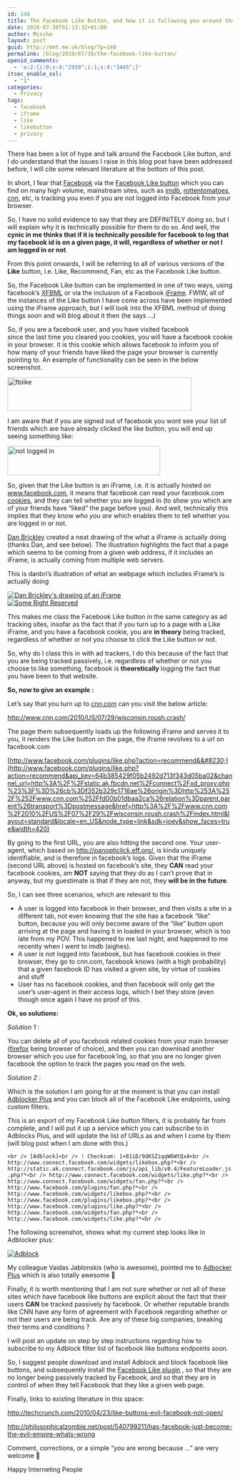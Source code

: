 ```yaml
---
id: 148
title: The Facebook Like Button, and how it is following you around the web
date: 2010-07-30T01:13:32+01:00
author: Mischa
layout: post
guid: http://mmt.me.uk/blog/?p=148
permalink: /blog/2010/07/30/the-facebook-like-button/
openid_comments:
  - 'a:2:{i:0;s:4:"2939";i:1;s:4:"3445";}'
itsec_enable_ssl:
  - "1"
categories:
  - Privacy
tags:
  - facebook
  - iframe
  - like
  - likebutton
  - privacy
---
```

There has been a lot of hype and talk around the Facebook Like button, and I do understand that the issues I raise in this blog post have been addressed before, I will cite some relevant literature at the bottom of this post. 

In short, I fear that [Facebook](http://www.facebook.com/) via the [Facebook Like button](http://developers.facebook.com/docs/reference/plugins/like) which you can find on many high volume, mainstream sites, such as [imdb](http://www.imdb.com/), [rottentomatoes](http://www.rottentomatoes.com/), [cnn](http://www.cnn.com/), etc, is tracking you even if you are not logged into Facebook from your browser.

So, I have no solid evidence to say that they are DEFINITELY doing so, but I will explain why it is technically possible for them to do so. And well, the **cynic in me thinks that if it is technically possible for facebook to log that my facebook id is on a given page, it will, regardless of whether or not I am logged in or not**.

From this point onwards, I will be referring to all of various versions of the **Like** button, i.e. Like, Recommend, Fan, etc as the Facebook Like button. 

So, the Facebook Like button can be implemented in one of two ways, using facebook&#8217;s [XFBML](http://wiki.developers.facebook.com/index.php/XFBML) or via the inclusion of a Facebook [iFrame](http://en.wikipedia.org/wiki/HTML_element#Frames). FWIW, all of the instances of the Like button I have come across have been implemented using the iFrame approach, but I will look into the XFBML method of doing things soon and will blog about it then (he says &#8230;) 

So, if you are a facebook user, and you have visited facebook  
since the last time you cleared you cookies, you will have a facebook cookie in your browser. It is this cookie which allows facebook to inform you of how many of your friends have liked the page your browser is currently pointing to. An example of functionality can be seen in the below screenshot.

[<img loading="lazy" src="https://mmt.me.uk/blog/wp-content/uploads/2010/07/max.png" alt="fblike" title="Max and Facebook Like" width="412" height="75" class="alignnone size-full wp-image-190" />](https://mmt.me.uk/blog/wp-content/uploads/2010/07/max.png)

I am aware that if you are signed out of facebook you wont see your list of friends which are have already clicked the like button, you will end up seeing something like:

[<img loading="lazy" src="https://mmt.me.uk/blog/wp-content/uploads/2010/07/max2.png" alt="not logged in" title="Facebook Like Button sans logged in" width="342" height="65" class="alignnone size-full wp-image-194" />](https://mmt.me.uk/blog/wp-content/uploads/2010/07/max2.png)

So, given that the Like button is an iFrame, i.e. it is actually hosted on www.facebook.com, it means that facebook can read your facebook.com [cookies](http://en.wikipedia.org/wiki/HTTP_cookie), and they can tell whether you are logged in (to show you which are of your friends have &#8220;liked&#8221; the page before you). And well, technically this implies that they know _who you are_ which enables them to tell whether you are logged in or not. 

[Dan Brickley](http://danbri.org/foaf.rdf#danbri) created a neat drawing of the what a iFrame is actually doing (thanks Dan, and see below). The illustration highlights the fact that a page which seems to be coming from a given web address, if it includes an iFrame, is actually coming from multiple web servers. 

This is danbri&#8217;s illustration of what an webpage which includes iFrame&#8217;s is actually doing

[![Dan Brickley's drawing of an iFrame](http://farm2.static.flickr.com/1155/4722327870_793fc37846_d.jpg)](http://www.flickr.com/photos/danbri/4722327870)  
[![Some Right Reserved](http://creativecommons.org/images/public/somerights20.gif)](http://creativecommons.org/licenses/by-nc-sa/2.0/)

This makes me class the Facebook Like button in the same category as ad tracking sites, insofar as the fact that if you turn up to a page with a Like iFrame, and you have a facebook cookie, you are **in theory** being tracked, regardless of whether or not you choose to click the Like button or not. 

So, why do I class this in with ad trackers, I do this because of the fact that you are being tracked passively, i.e. regardless of whether or not you choose to like something, facebook is **theoretically** logging the fact that you have been to that website. 

**So, now to give an example :** 

Let&#8217;s say that you turn up to [cnn.com](http://www.cnn.com/) can you visit the below article: 

<http://www.cnn.com/2010/US/07/29/wisconsin.roush.crash/>

The page them subsequently loads up the following iFrame and serves it to you, it renders the Like button on the page, the iframe revolves to a url on facebook.com

[http://www.facebook.com/plugins/like.php?action=recommend&&#8230;](http://www.facebook.com/plugins/like.php?action=recommend&api_key=64b385429f05b2492d713f343d05ba02&channel_url=http%3A%2F%2Fstatic.ak.fbcdn.net%2Fconnect%2Fxd_proxy.php%23%3F%3D%26cb%3Df352b329c1716ae%26origin%3Dhttp%253A%252F%252Fwww.cnn.com%252Ffd00b01dbaa2ca%26relation%3Dparent.parent%26transport%3Dpostmessage&href=http%3A%2F%2Fwww.cnn.com%2F2010%2FUS%2F07%2F29%2Fwisconsin.roush.crash%2Findex.html&layout=standard&locale=en_US&node_type=link&sdk=joey&show_faces=true&width=420)

By going to the first URL, you are also hitting the second one. Your user-agent, which based on <http://panopticlick.eff.org/>, is kinda uniquely identifiable, and is therefore in facebook&#8217;s logs. Given that the iFrame (second URL above) is hosted on facebook&#8217;s site, they **CAN** read your facebook cookies, am **NOT** saying that they do as I can&#8217;t prove that in anyway, but my guestimate is that if they are not, they **will be in the future**. 

So, I can see three scenarios, which are relevant to this 

  * A user is logged into facebook in their browser, and then visits a site in a different tab, not even knowing that the site has a facebook &#8220;like&#8221; button, because you will only become aware of the &#8220;like&#8221; button upon arriving at the page and having it in loaded in your browser, which is too late from my POV. This happened to me last night, and happened to me recently when I went to imdb (sighes).
  * A user is not logged into facebook, but has facebook cookies in their browser, they go to cnn.com, facebook knows (with a high probability) that a given facebook ID has visited a given site, by virtue of cookies and stuff
  * User has no facebook cookies, and then facebook will only get the user&#8217;s user-agent in their access logs, which I bet they store (even though once again I have no proof of this.

**Ok, so solutions:** 

_Solution 1 :_

You can delete all of you facebook related cookies from your main browser ([firefox](http://www.mozilla.com/en-US/firefox/personal.html) being browser of choice), and then you can download another browser which you use for facebook&#8217;ing, so that you are no longer given facebook the option to track the pages you read on the web. 

_Solution 2 :_

Which is the solution I am going for at the moment is that you can install [Adblocker Plus](http://adblockplus.org/) and you can block all of the Facebook Like endpoints, using custom filters. 

This is an export of my Facebook Like button filters, it is probably far from complete, and I will put it up a service which you can subscribe to in Adblocks Plus, and will update the list of URLs as and when I come by them (will blog post when I am done with this.) 

`<br />
[Adblock]<br />
! Checksum: 1+81iD/9dKSZiqqW6WtQxA<br />
http://www.connect.facebook.com/widgets/likebox.php?*<br />
http://static.ak.connect.facebook.com/js/api_lib/v0.4/FeatureLoader.js.php?*<br />
http://www.connect.facebook.com/widgets/like.php?*<br />
http://www.connect.facebook.com/widgets/fan.php?*<br />
http://www.facebook.com/plugins/fan.php?*<br />
http://www.facebook.com/widgets/likebox.php?*<br />
http://www.facebook.com/plugins/likebox.php?*<br />
http://www.facebook.com/plugins/like.php?*<br />
http://www.facebook.com/widgets/fan.php?*<br />
http://www.facebook.com/widgets/like.php?*<br />
` 

The following screenshot, shows what my current step looks like in Adblocker plus: 

[![Adblock](https://mmt.me.uk/blog/wp-content/uploads/2010/07/adblock.png "Adblock Facebook Like buttons")](https://mmt.me.uk/blog/wp-content/uploads/2010/07/adblock.png)

My colleague Vaidas Jablonskis (who is awesome), pointed me to [Adbocker Plus](http://adblockplus.org/) which is also totally awesome 🙂

Finally, it is worth mentioning that I am not sure whether or not all of these sites which have facebook like buttons are explicit about the fact that their users **CAN** be tracked passively by facebook. Or whether reputable brands like CNN have any form of agreement with Facebook regarding whether or not their users are being track. Are any of these big companies, breaking their terms and conditions ?

I will post an update on step by step instructions regarding how to subscribe to my Adblock filter list of facebook like buttons endpoints soon. 

So, I suggest people download and install Adblock and block facebook like buttons, and subsequently install the [Facebook Like plugin](https://addons.mozilla.org/en-US/firefox/addon/162124/) , so that they are no longer being passively tracked by Facebook, and so that they are in control of when they tell Facebook that they like a given web page. 

Finally, links to existing literature in this space: 

<http://techcrunch.com/2010/04/23/like-buttons-evil-facebook-not-open/>

<http://philosophicalzombie.net/post/540799211/has-facebook-just-become-the-evil-empire-whats-wrong>

Comment, corrections, or a simple &#8220;you are wrong because &#8230;&#8221; are very welcome 🙂

Happy Interneting People
